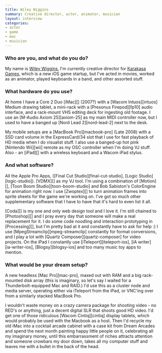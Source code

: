 ```yaml
---
title: Wiley Wiggins
summary: Creative director, actor, animator, musician
layout: interview
categories:
- actor
- game
- mac
- musician
---
```


### Who are you, and what do you do?

My name is [Wiley Wiggins](http://wileywiggins.com "Wiley's website."), I'm currently creative director for [Karakasa Games](http://karakasagames.com "Karaka's website."), which is a new iOS game startup, but I've acted in movies, worked as an animator, played keyboards in a band, and other assorted stuff.

### What hardware do you use?

At home I have a Core 2 Duo [iMac][] (2007?) with a [Wacom Intuos][intuos] Medium drawing tablet, a mini-rack with a [Presonus Firepod][fp10] audio interface, and a rack-mount VHS editing deck for ingesting old footage. I use an [M-Audio Axiom 25][axiom-25] as my main MIDI controller now, but I used to have a banged up [Nord Lead 2][nord-lead-2] next to the desk.

My mobile setups are a [MacBook Pro][macbook-pro] (Late 2008) with a SSD card volume in the ExpressCard/34 slot that I use for fast playback of HD media when I do visualist stuff. I also use a banged-up hot pink [Nintendo Wii][wii] remote as my OSC controller when I'm doing VJ stuff. Also - an [iPad][] with a wireless keyboard and a Wacom iPad stylus.

### And what software?

All the Apple Pro Apps, ([Final Cut Studio][final-cut-studio], [Logic Studio][logic-studio]). [VDMX][] as my VJ tool. I'm using a combination of [Motion][], [Toon Boom Studio][toon-boom-studio] and Bob Sabiston's ColorEngine for animation right now. I use [Zwoptex][] to turn animation frames into sprite sheets for the game we're working on. I've got so much other supplementary software that I have to have that it's hard to even list it all.

[Coda][] is my one and only web design tool and I love it. I'm still chained to [Photoshop][] and I pray every day that someone will make a real replacement for it. I do some code noodling and interaction prototyping in [Processing][], but I'm pretty bad at it and constantly have to ask for help :) I use [MpegStreamclip][mpeg-streamclip] constantly for format conversions, and I play a lot with [Quartz Composer][quartz-composer] for video projects. On the iPad I constantly use [iTeleport][iteleport-ios], [iA writer][ia-writer-ios], [Blogsy][blogsy-ios] and too many music toy apps to mention.

### What would be your dream setup?

A new headless [Mac Pro][mac-pro], maxed out with RAM and a big rack-mounted disk array (this is imaginary, so let's say I waited for a Thunderbolt-equipped Mac and RAID.) I'd use this as a cluster node and media server, operating either via iTeleport from the iPad, or VNC'ing over from a similarly stacked MacBook Pro.

I wouldn't waste money on a crazy camera package for shooting video - no RED's or anything, just a decent digital SLR that shoots good HD video. I'd get one of those ridiculous [Wacom Cintiq][cintiq] display tablets, which would probably be used with the Macbook as a host. Then I'd recycle my old iMac into a cocktail arcade cabinet with a case kit from Dream Arcades and spend the next month painting happy little people on it, celebrating all my imaginary money, until this embarrassment of riches attracts attention and someone crowbars my door down, takes all my computer stuff and leaves me with a bullet in the back of the head.
